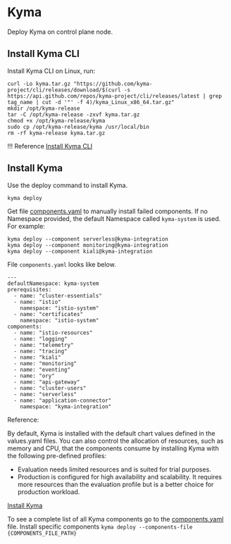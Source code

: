 # Kyma

Deploy Kyma on control plane node.

## Install Kyma CLI

Install Kyma CLI on Linux, run:

```console
curl -Lo kyma.tar.gz "https://github.com/kyma-project/cli/releases/download/$(curl -s https://api.github.com/repos/kyma-project/cli/releases/latest | grep tag_name | cut -d '"' -f 4)/kyma_Linux_x86_64.tar.gz"
mkdir /opt/kyma-release
tar -C /opt/kyma-release -zxvf kyma.tar.gz
chmod +x /opt/kyma-release/kyma
sudo cp /opt/kyma-release/kyma /usr/local/bin
rm -rf kyma-release kyma.tar.gz
```

!!! Reference
    [Install Kyma CLI](https://kyma-project.io/docs/kyma/latest/04-operation-guides/operations/01-install-kyma-CLI/)

## Install Kyma

Use the deploy command to install Kyma.

```console
kyma deploy
```

Get file [components.yaml](https://github.com/kyma-project/kyma/blob/main/installation/resources/components.yaml) to manually install failed components. If no Namespace provided, the default Namespace called `kyma-system` is used.
For example:

```console
kyma deploy --component serverless@kyma-integration
kyma deploy --component monitoring@kyma-integration
kyma deploy --component kiali@kyma-integration
```

File `components.yaml` looks like below.

```console
---
defaultNamespace: kyma-system
prerequisites:
  - name: "cluster-essentials"
  - name: "istio"
    namespace: "istio-system"
  - name: "certificates"
    namespace: "istio-system"
components:
  - name: "istio-resources"
  - name: "logging"
  - name: "telemetry"
  - name: "tracing"
  - name: "kiali"
  - name: "monitoring"
  - name: "eventing"
  - name: "ory"
  - name: "api-gateway"
  - name: "cluster-users"
  - name: "serverless"
  - name: "application-connector"
    namespace: "kyma-integration"
```

Reference:

By default, Kyma is installed with the default chart values defined in the values.yaml files. You can also control the allocation of resources, such as memory and CPU, that the components consume by installing Kyma with the following pre-defined profiles:

* Evaluation needs limited resources and is suited for trial purposes.
* Production is configured for high availability and scalability. It requires more resources than the evaluation profile but is a better choice for production workload.

[Install Kyma](https://kyma-project.io/docs/kyma/latest/04-operation-guides/operations/02-install-kyma/)

To see a complete list of all Kyma components go to the [components.yaml](https://github.com/kyma-project/kyma/blob/main/installation/resources/components.yaml) file. Install specific components `kyma deploy --components-file {COMPONENTS_FILE_PATH}`
